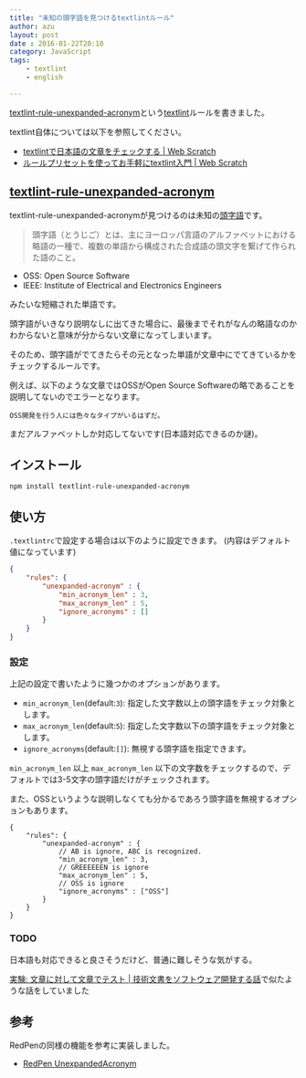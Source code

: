 ```yaml
---
title: "未知の頭字語を見つけるtextlintルール"
author: azu
layout: post
date : 2016-01-22T20:10
category: JavaScript
tags:
    - textlint
    - english

---
```


[textlint-rule-unexpanded-acronym](https://github.com/azu/textlint-rule-unexpanded-acronym "textlint-rule-unexpanded-acronym")という[textlint](https://github.com/textlint/textlint "textlint")ルールを書きました。

textlint自体については以下を参照してください。

- [textlintで日本語の文章をチェックする | Web Scratch](https://efcl.info/2015/09/10/introduce-textlint/)
- [ルールプリセットを使ってお手軽にtextlint入門 | Web Scratch](https://efcl.info/2015/12/30/textlint-preset/)

## [textlint-rule-unexpanded-acronym](https://github.com/azu/textlint-rule-unexpanded-acronym "textlint-rule-unexpanded-acronym")

textlint-rule-unexpanded-acronymが見つけるのは未知の[頭字語](https://ja.wikipedia.org/wiki/%E9%A0%AD%E5%AD%97%E8%AA%9E "頭字語")です。

> 頭字語（とうじご）とは、主にヨーロッパ言語のアルファベットにおける略語の一種で、複数の単語から構成された合成語の頭文字を繋げて作られた語のこと。

- OSS: Open Source Software
- IEEE: Institute of Electrical and Electronics Engineers

みたいな短縮された単語です。

頭字語がいきなり説明なしに出てきた場合に、最後までそれがなんの略語なのかわからないと意味が分からない文章になってしまいます。

そのため、頭字語がでてきたらその元となった単語が文章中にでてきているかをチェックするルールです。

例えば、以下のような文章ではOSSがOpen Source Softwareの略であることを説明してないのでエラーとなります。

```
OSS開発を行う人には色々なタイプがいるはずだ。
```

まだアルファベットしか対応してないです(日本語対応できるのか謎)。

## インストール

    npm install textlint-rule-unexpanded-acronym

## 使い方

`.textlintrc`で設定する場合は以下のように設定できます。
(内容はデフォルト値になっています)

```json
{
    "rules": {
        "unexpanded-acronym" : {
            "min_acronym_len" : 3,
            "max_acronym_len" : 5,
            "ignore_acronyms" : []
        }
    }
}
```

### 設定

上記の設定で書いたように幾つかのオプションがあります。

- `min_acronym_len`(default:`3`): 指定した文字数以上の頭字語をチェック対象とします。
- `max_acronym_len`(default:`5`): 指定した文字数以下の頭字語をチェック対象とします。
- `ignore_acronyms`(default:`[]`): 無視する頭字語を指定できます。

`min_acronym_len` 以上 `max_acronym_len` 以下の文字数をチェックするので、デフォルトでは3-5文字の頭字語だけがチェックされます。

また、OSSというような説明しなくても分かるであろう頭字語を無視するオプションもあります。

```
{
    "rules": {
        "unexpanded-acronym" : {
            // AB is ignore, ABC is recognized.
            "min_acronym_len" : 3,
            // GREEEEEEN is ignore
            "max_acronym_len" : 5,
            // OSS is ignore
            "ignore_acronyms" : ["OSS"]
        }
    }
}
```

### TODO

日本語も対応できると良さそうだけど、普通に難しそうな気がする。

[実験: 文章に対して文章でテスト | 技術文書をソフトウェア開発する話](https://azu.gitbooks.io/nodefest-technical-writing/content/slide/96.html "実験: 文章に対して文章でテスト | 技術文書をソフトウェア開発する話")で似たような話をしていました



## 参考

RedPenの同様の機能を参考に実装しました。

- [RedPen UnexpandedAcronym](http://redpen.cc/docs/latest/index.html#unexpandedacronym "UnexpandedAcronym")
